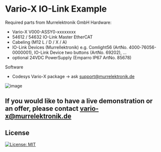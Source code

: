 # Vario-X IO-Link Example

Required parts from Murrelektronik GmbH
Hardware:
- Vario-X V000-ASSY0-xxxxxxxx
- 54612 / 54632 IO-Link Master EtherCAT
- Cabeling (M12 L / D / X / A)
- IO-Link Devices (Murrellektronik) e.g. Comlight56 (ArtNo. 4000-76056-0000001), IO-Link Device two buttons (ArtNo. 69202), ...
- optional 24VDC PowerSupply (Emparro IP67 ArtNo. 85678)  

Software
- Codesys Vario-X package -> ask support@murrelektronik.de


![image](https://github.com/Murrelektronik/VarioX-IO-Link-Example/assets/90257053/5a5b3cfa-a88d-401f-990e-7cde79032390)



If you would like to have a live demonstration or an offer, please contact vario-x@murrelektronik.de  
-


## License
[![License: MIT](https://img.shields.io/badge/License-MIT-yellow.svg)](https://github.com/Murrelektronik/TrafficLightsCpp/blob/master/License)



